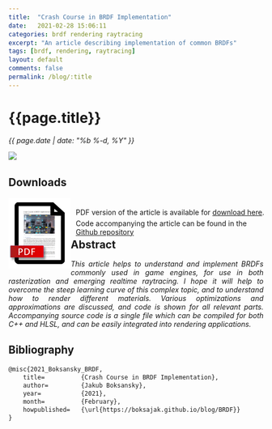 ```yaml
---
title:  "Crash Course in BRDF Implementation"
date:   2021-02-28 15:06:11
categories: brdf rendering raytracing
excerpt: "An article describing implementation of common BRDFs"
tags: [brdf, rendering, raytracing]
layout: default
comments: false
permalink: /blog/:title
---
```


# {{page.title}}
      
<time datetime="{{ page.date | date_to_xmlschema }}">
  <em>{{ page.date | date: "%b %-d, %Y" }}</em>
</time>                      
          
![]({{site.baseurl}}/images/BRDF.jpg)

## Downloads

<div style="display: inline;">
	<a href="{{site.baseurl}}/files/CrashCourseBRDF.pdf">
		<img src="../images/pdf_brdf.png" style="float:left;">
	</a>
</div>

<div style="display: inline; top: 20px; left: 10px; position: relative;">
PDF version of the article is available for <a href="{{site.baseurl}}/files/CrashCourseBRDF.pdf">download here</a>.<br />  
<span style="position: relative; top: 5px;">Code accompanying the article can be found in the <a href="https://github.com/boksajak/brdf">Github repository</a></span>
</div>  

## Abstract

<div style="text-align: justify; font-style: italic;">
This article helps to understand and implement BRDFs commonly used in game engines, for use in both rasterization and 
emerging realtime raytracing. I hope it will help to overcome the steep learning curve of this complex topic, and to 
understand how to render different materials. Various optimizations and approximations are discussed, and code is 
shown for all relevant parts. Accompanying source code is a single file which can be compiled for both C++ and HLSL, 
and can be easily integrated into rendering applications.  
</div>
         
## Bibliography
```
@misc{2021_Boksansky_BRDF,
	title=			{Crash Course in BRDF Implementation},
	author=			{Jakub Boksansky},
	year=			{2021},
	month=			{February},
	howpublished=	{\url{https://boksajak.github.io/blog/BRDF}}
}
```
